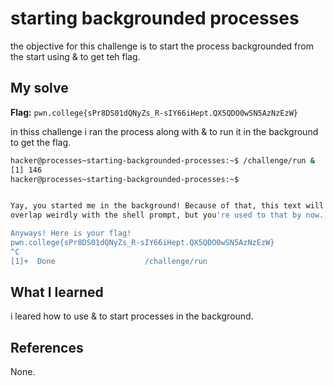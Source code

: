 # starting backgrounded processes
the objective for this challenge is to start the process backgrounded from the start using & to get teh flag.

## My solve
**Flag:** `pwn.college{sPr8DS01dQNyZs_R-sIY66iHept.QX5QDO0wSN5AzNzEzW}`

in thiss challenge i ran the process along with & to run it in the background to get the flag.
```bash
hacker@processes~starting-backgrounded-processes:~$ /challenge/run &
[1] 146
hacker@processes~starting-backgrounded-processes:~$ 


Yay, you started me in the background! Because of that, this text will probably 
overlap weirdly with the shell prompt, but you're used to that by now...

Anyways! Here is your flag!
pwn.college{sPr8DS01dQNyZs_R-sIY66iHept.QX5QDO0wSN5AzNzEzW}
^C
[1]+  Done                    /challenge/run
```

## What I learned
i leared how to use & to start processes in the background.

## References 
None.
